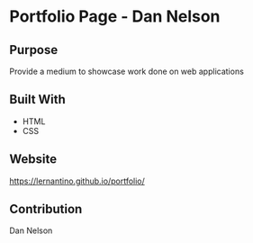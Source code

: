 # Portfolio Page - Dan Nelson

## Purpose
Provide a medium to showcase work done on web applications 

## Built With
* HTML
* CSS

## Website
https://lernantino.github.io/portfolio/

## Contribution
Dan Nelson

